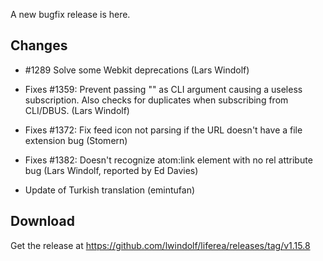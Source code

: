 A new bugfix release is here.

## Changes

* #1289 Solve some Webkit deprecations
  (Lars Windolf)

* Fixes #1359: Prevent passing "" as CLI argument causing a useless subscription.
  Also checks for duplicates when subscribing from CLI/DBUS.
  (Lars Windolf)

* Fixes #1372: Fix feed icon not parsing if the URL doesn't have a file extension bug 
  (Stomern)

* Fixes #1382: Doesn't recognize atom:link element with no rel attribute bug 
  (Lars Windolf, reported by Ed Davies)

* Update of Turkish translation (emintufan)

## Download

Get the release at https://github.com/lwindolf/liferea/releases/tag/v1.15.8
